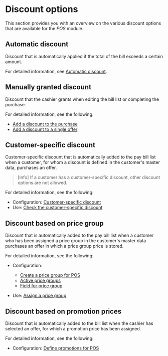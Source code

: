 # Discount options

This section provides you with an overview on the various discount options that are available for the *POS* module.


## Automatic discount

Discount that is automatically applied if the total of the bill exceeds a certain amount.  

For detailed information, see [Automatic discount](../UserInterface/02a_GlobalSettings.md#automatic-discount).



## Manually granted discount

Discount that the cashier grants when editing the bill list or completing the purchase.

For detailed information, see the following:
- [Add a discount to the purchase](../Operation//Operation/04_CompletePurchase.md#add-a-discount-to-the-purchase)
- [Add a discount to a single offer](../Operation/03_EditBillList.md#add-a-discount-to-a-single-offer)



## Customer-specific discount

Customer-specific discount that is automatically added to the pay bill list when a customer, for whom a discount is defined in the customer's master data, purchases an offer.   

>[Info] If a customer has a customer-specific discount, other discount options are not allowed.

For detailed information, see the following:
- Configuration: [Customer-specific discount](../UserInterface/02a_GlobalSettings.md#customer-specific-discount)
- Use: [Check the customer-specific discount](../Operation/04_CompletePurchase.md#check-the-customer-specific-discount)



## Discount based on price group

Discount that is automatically added to the pay bill list when a customer who has been assigned a price group in the customer's master data purchases an offer in which a price group price is stored.

For detailed information, see the following:
- Configuration:   
    - [Create a price group for POS](../Integration/07_ManageOffers.md#create-a-price-group-for-pos)
    - [Active price groups](../UserInterface/02a_GlobalSettings.md#active-price-groups)
    - [Field for price group](../UserInterface/02a_GlobalSettings.md#field-for-price-group)

- Use: [Assign a price group](../Operation/04_CompletePurchase.md#assign-a-price-group)



## Discount based on promotion prices 

Discount that is automatically added to the bill list when the cashier has selected an offer, for which a promotion price has been assigned.  

For detailed information, see the following:

- Configuration: [Define promotions for POS](../Integration/07_ManageOffers.md#define-promotions-for-pos)